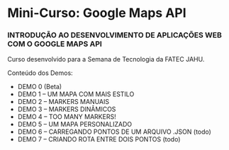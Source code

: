 Mini-Curso: Google Maps API
============================

### INTRODUÇÃO AO DESENVOLVIMENTO DE APLICAÇÕES WEB COM O GOOGLE MAPS API

Curso desenvolvido para a Semana de Tecnologia da FATEC JAHU.

Conteúdo dos Demos:

- DEMO 0 (Beta)
- DEMO 1 – UM MAPA COM MAIS ESTILO
- DEMO 2 – MARKERS MANUAIS
- DEMO 3 – MARKERS DINÂMICOS
- DEMO 4 – TOO MANY MARKERS!
- DEMO 5 – UM MAPA PERSONALIZADO
- DEMO 6 – CARREGANDO PONTOS DE UM ARQUIVO .JSON (todo)
- DEMO 7 – CRIANDO ROTA ENTRE DOIS PONTOS (todo)



